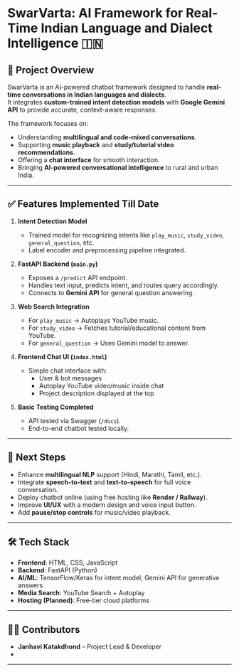 # SwarVarta: AI Framework for Real-Time Indian Language and Dialect Intelligence 🇮🇳

## 📌 Project Overview
SwarVarta is an AI-powered chatbot framework designed to handle **real-time conversations in Indian languages and dialects**.  
It integrates **custom-trained intent detection models** with **Google Gemini API** to provide accurate, context-aware responses.

The framework focuses on:
- Understanding **multilingual and code-mixed conversations**.
- Supporting **music playback** and **study/tutorial video recommendations**.
- Offering a **chat interface** for smooth interaction.
- Bringing **AI-powered conversational intelligence** to rural and urban India.

---

## ✅ Features Implemented Till Date
1. **Intent Detection Model**
   - Trained model for recognizing intents like `play_music`, `study_video`, `general_question`, etc.
   - Label encoder and preprocessing pipeline integrated.

2. **FastAPI Backend (`main.py`)**
   - Exposes a `/predict` API endpoint.
   - Handles text input, predicts intent, and routes query accordingly.
   - Connects to **Gemini API** for general question answering.

3. **Web Search Integration**
   - For `play_music` → Autoplays YouTube music.
   - For `study_video` → Fetches tutorial/educational content from YouTube.
   - For `general_question` → Uses Gemini model to answer.

4. **Frontend Chat UI (`index.html`)**
   - Simple chat interface with:
     - User & bot messages
     - Autoplay YouTube video/music inside chat
     - Project description displayed at the top

5. **Basic Testing Completed**
   - API tested via Swagger (`/docs`).
   - End-to-end chatbot tested locally.

---

## 🚀 Next Steps
- Enhance **multilingual NLP** support (Hindi, Marathi, Tamil, etc.).
- Integrate **speech-to-text** and **text-to-speech** for full voice conversation.
- Deploy chatbot online (using free hosting like **Render / Railway**).
- Improve **UI/UX** with a modern design and voice input button.
- Add **pause/stop controls** for music/video playback.

---

## 🛠️ Tech Stack
- **Frontend**: HTML, CSS, JavaScript
- **Backend**: FastAPI (Python)
- **AI/ML**: TensorFlow/Keras for intent model, Gemini API for generative answers
- **Media Search**: YouTube Search + Autoplay
- **Hosting (Planned)**: Free-tier cloud platforms

---

## 👩‍💻 Contributors
- **Janhavi Katakdhond** – Project Lead & Developer
- 

---

